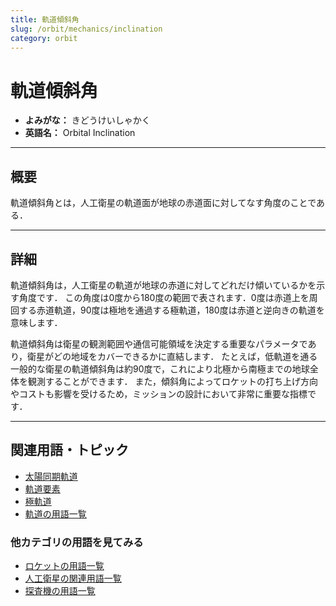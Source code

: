 ```yaml
---
title: 軌道傾斜角
slug: /orbit/mechanics/inclination
category: orbit
---
```


# 軌道傾斜角

- **よみがな：** きどうけいしゃかく  
- **英語名：** Orbital Inclination  

---

## 概要

軌道傾斜角とは，人工衛星の軌道面が地球の赤道面に対してなす角度のことである．

---

## 詳細

軌道傾斜角は，人工衛星の軌道が地球の赤道に対してどれだけ傾いているかを示す角度です．
この角度は0度から180度の範囲で表されます．0度は赤道上を周回する赤道軌道，90度は極地を通過する極軌道，180度は赤道と逆向きの軌道を意味します．

軌道傾斜角は衛星の観測範囲や通信可能領域を決定する重要なパラメータであり，衛星がどの地域をカバーできるかに直結します．
たとえば，低軌道を通る一般的な衛星の軌道傾斜角は約90度で，これにより北極から南極までの地球全体を観測することができます．
また，傾斜角によってロケットの打ち上げ方向やコストも影響を受けるため，ミッションの設計において非常に重要な指標です．

---

## 関連用語・トピック

- [太陽同期軌道](/docs/orbit/type/sun-synchronous-orbit)
- [軌道要素](/docs/orbit/mechanics/orbital-elements)
- [極軌道](/docs/orbit/mechanics/polar-orbit)
- [軌道の用語一覧](/docs/category/orbit)

### 他カテゴリの用語を見てみる
- [ロケットの用語一覧](/docs/category/rocket)
- [人工衛星の関連用語一覧](/docs/category/satellite)
- [探査機の用語一覧](/docs/category/explorer)
